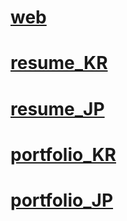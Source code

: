 # [web](https://mina0502.github.io/web/index.html)
# [resume_KR](https://mina0502.github.io/web/resume.html)
# [resume_JP](https://mina0502.github.io/web/resume_jp.html)
# [portfolio_KR](https://mina0502.github.io/web/portfolio.html)
# [portfolio_JP](https://mina0502.github.io/web/portfolio_jp.html)
